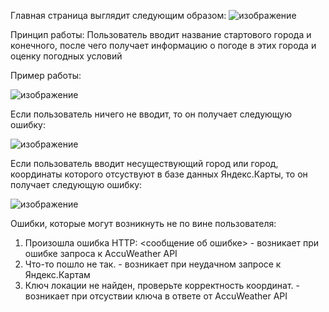 Главная страница выглядит следующим образом:
![изображение](https://github.com/user-attachments/assets/3ed8f289-9bc7-4eea-90fc-167326e3066a)

Принцип работы:
Пользователь вводит название стартового города и конечного, после чего получает информацию о погоде в этих города и оценку погодных условий

Пример работы:

![изображение](https://github.com/user-attachments/assets/77872d35-f1f2-46ce-8749-2c78942c8d0b)

Если пользователь ничего не вводит, то он получает следующую ошибку:

![изображение](https://github.com/user-attachments/assets/2f9f7a74-6fd3-4a61-8d98-06b6945a1cd2)

Если пользователь вводит несуществующий город или город, координаты которого отсуствуют в базе данных Яндекс.Карты, то он получает следующую ошибку:

![изображение](https://github.com/user-attachments/assets/378289cd-68eb-4a68-a940-cbf6f972aee4)

Ошибки, которые могут возникнуть не по вине пользователя:
1) Произошла ошибка HTTP: <сообщение об ошибке> - возникает при ошибке запроса к AccuWeather API
2) Что-то пошло не так. - возникает при неудачном запросе к Яндекс.Картам
3) Ключ локации не найден, проверьте корректность координат. - возникает при отсуствии ключа в ответе от AccuWeather API
